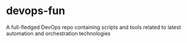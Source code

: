 # devops-fun
A full-fledged DevOps repo containing scripts and tools related to latest automation and orchestration technologies
